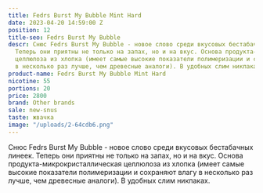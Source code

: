 ```yaml
---
title: Fedrs Burst My Bubble Mint Hard
date: 2023-04-20 14:59:00 Z
position: 12
title-seo: Fedrs Burst My Bubble
descr: Снюс Fedrs Burst My Bubble - новое слово среди вкусовых бестабачных линеек.
  Теперь они приятны не только на запах, но и на вкус. Основа продукта-микрокристаллическая
  целлюлоза из хлопка (имеет самые высокие показатели полимеризации и сохраняют влагу
  в несколько раз лучше, чем древесные аналоги). В удобных слим никпаках.
product-name: Fedrs Burst My Bubble Mint Hard
nicotine: 55
portions: 20
price: 2800
brand: Other brands
sale: new-snus
taste: жвачка
image: "/uploads/2-64cdb6.png"
---
```


Снюс Fedrs Burst My Bubble - новое слово среди вкусовых бестабачных линеек. Теперь они приятны не только на запах, но и на вкус. Основа продукта-микрокристаллическая целлюлоза из хлопка (имеет самые высокие показатели полимеризации и сохраняют влагу в несколько раз лучше, чем древесные аналоги). В удобных слим никпаках.